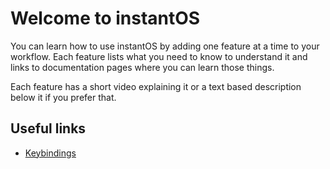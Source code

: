 # Welcome to instantOS

You can learn how to use instantOS by adding one feature at a time to your
workflow. Each feature lists what you need to know to understand it and links
to documentation pages where you can learn those things.

Each feature has a short video explaining it or a text based description below
it if you prefer that.

## Useful links

- [Keybindings](hotkeys.md)
